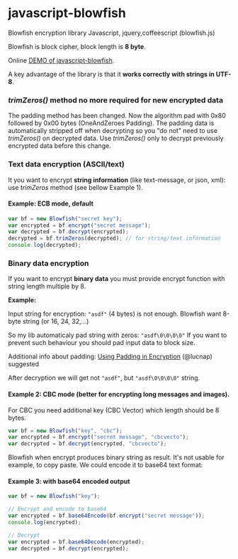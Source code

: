 javascript-blowfish
===================

Blowfish encryption library Javascript, jquery,coffeescript (blowfish.js)

Blowfish is block cipher, block length is **8 byte**.

Online [DEMO of javascript-blowfish](http://plnkr.co/edit/wqo56T).

A key advantage of the library is that it **works correctly with strings in UTF-8**.

### _trimZeros()_ method no more required for new encrypted data

The padding method has been changed. Now the algorithm pad with 0x80 followed by 0x00 bytes (OneAndZeroes Padding). 
The padding data is automatically stripped off when decrypting so you "do not" need to use _trimZeros()_ on decrypted data. 
Use _trimZeros()_ only to decrypt previously encrypted data before this change.


### Text data encryption (ASCII/text)

It you want to encrypt **string information** (like text-message, or json, xml):
use _trimZeros_ method (see bellow Example 1).

#### Example: ECB mode, default

```javascript
var bf = new Blowfish("secret key");
var encrypted = bf.encrypt("secret message");
var decrypted = bf.decrypt(encrypted);
decrypted = bf.trimZeros(decrypted); // for string/text information 
console.log(decrypted);
```

### Binary data encryption 

If you want to encrypt **binary data** you must provide
encrypt function with string length multiple by 8.

**Example:**

Input string for encryption: `"asdf"` (4 bytes) is not enough.
Blowfish want 8-byte string (or 16, 24, 32,...)

So my lib automaticaly pad string with zeros: `"asdf\0\0\0\0"`
If you want to prevent such behaviour you should pad input data to block size.

Additional info about padding: [Using Padding in Encryption](http://www.di-mgt.com.au/cryptopad.html) (@lucnap) suggested

After decryption we will get not `"asdf"`, but `"asdf\0\0\0\0"` string.




#### Example 2: CBC mode (better for encrypting long messages and images).

For CBC you need additional key (CBC Vector) which length should be 8 bytes.

```javascript
var bf = new Blowfish("key", "cbc");
var encrypted = bf.encrypt("secret message", "cbcvecto");
var decrypted = bf.decrypt(encrypted, "cbcvecto");
```

Blowfish when encrypt produces binary string as result.
It's not usable for example, to copy paste. We could encode it
to base64 text format:

#### Example 3: with base64 encoded output

```javascript
var bf = new Blowfish("key");

// Encrypt and encode to base64
var encrypted = bf.base64Encode(bf.encrypt("secret message"));
console.log(encrypted);

// Decrypt
var encrypted = bf.base64Decode(encrypted);
var decrypted = bf.decrypt(encrypted);
```
